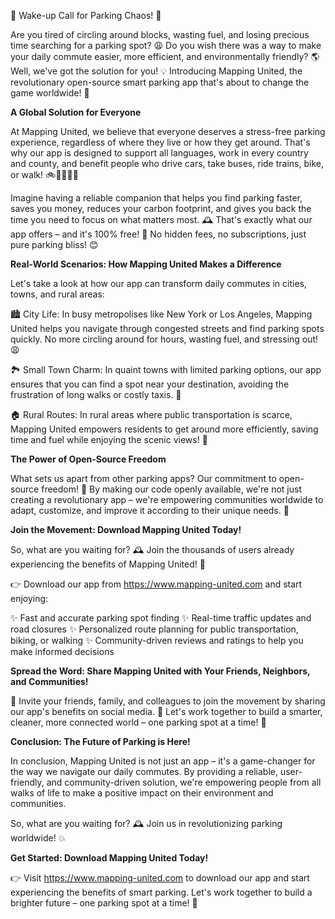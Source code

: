 🚨 Wake-up Call for Parking Chaos! 🚨

Are you tired of circling around blocks, wasting fuel, and losing precious time searching for a parking spot? 😩 Do you wish there was a way to make your daily commute easier, more efficient, and environmentally friendly? 🌎 Well, we've got the solution for you! 💡 Introducing Mapping United, the revolutionary open-source smart parking app that's about to change the game worldwide! 🌟

**A Global Solution for Everyone**

At Mapping United, we believe that everyone deserves a stress-free parking experience, regardless of where they live or how they get around. That's why our app is designed to support all languages, work in every country and county, and benefit people who drive cars, take buses, ride trains, bike, or walk! 🚲🚌🚂🏃‍♀️

Imagine having a reliable companion that helps you find parking faster, saves you money, reduces your carbon footprint, and gives you back the time you need to focus on what matters most. 🕰️ That's exactly what our app offers – and it's 100% free! 💸 No hidden fees, no subscriptions, just pure parking bliss! 😊

**Real-World Scenarios: How Mapping United Makes a Difference**

Let's take a look at how our app can transform daily commutes in cities, towns, and rural areas:

🏙️ City Life: In busy metropolises like New York or Los Angeles, Mapping United helps you navigate through congested streets and find parking spots quickly. No more circling around for hours, wasting fuel, and stressing out! 😩

🏞️ Small Town Charm: In quaint towns with limited parking options, our app ensures that you can find a spot near your destination, avoiding the frustration of long walks or costly taxis. 👣

🏠 Rural Routes: In rural areas where public transportation is scarce, Mapping United empowers residents to get around more efficiently, saving time and fuel while enjoying the scenic views! 🌄

**The Power of Open-Source Freedom**

What sets us apart from other parking apps? Our commitment to open-source freedom! 🤝 By making our code openly available, we're not just creating a revolutionary app – we're empowering communities worldwide to adapt, customize, and improve it according to their unique needs. 💪

**Join the Movement: Download Mapping United Today!**

So, what are you waiting for? 🕰️ Join the thousands of users already experiencing the benefits of Mapping United! 🌟

👉 Download our app from https://www.mapping-united.com and start enjoying:

✨ Fast and accurate parking spot finding
✨ Real-time traffic updates and road closures
✨ Personalized route planning for public transportation, biking, or walking
✨ Community-driven reviews and ratings to help you make informed decisions

**Spread the Word: Share Mapping United with Your Friends, Neighbors, and Communities!**

📢 Invite your friends, family, and colleagues to join the movement by sharing our app's benefits on social media. 📱 Let's work together to build a smarter, cleaner, more connected world – one parking spot at a time! 💪

**Conclusion: The Future of Parking is Here!**

In conclusion, Mapping United is not just an app – it's a game-changer for the way we navigate our daily commutes. By providing a reliable, user-friendly, and community-driven solution, we're empowering people from all walks of life to make a positive impact on their environment and communities.

So, what are you waiting for? 🕰️ Join us in revolutionizing parking worldwide! 💥

**Get Started: Download Mapping United Today!**

👉 Visit https://www.mapping-united.com to download our app and start experiencing the benefits of smart parking. Let's work together to build a brighter future – one parking spot at a time! 🌟